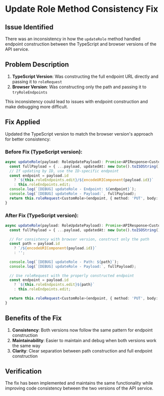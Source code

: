 # Update Role Method Consistency Fix

## Issue Identified
There was an inconsistency in how the `updateRole` method handled endpoint construction between the TypeScript and browser versions of the API service.

## Problem Description
1. **TypeScript Version**: Was constructing the full endpoint URL directly and passing it to `roleRequest`
2. **Browser Version**: Was constructing only the path and passing it to `tryRoleEndpoints`

This inconsistency could lead to issues with endpoint construction and make debugging more difficult.

## Fix Applied
Updated the TypeScript version to match the browser version's approach for better consistency:

### Before Fix (TypeScript version):
```typescript
async updateRole(payload: RoleUpdatePayload): Promise<APIResponse<CustomRole>> {
  const fullPayload = { ...payload, updatedAt: new Date().toISOString() };
  // If updating by ID, use the ID-specific endpoint
  const endpoint = payload.id 
    ? `${this.roleEndpoints.edit}/${encodeURIComponent(payload.id)}`
    : this.roleEndpoints.edit;
  console.log(`[DEBUG] updateRole - Endpoint: ${endpoint}`);
  console.log(`[DEBUG] updateRole - Payload:`, fullPayload);
  return this.roleRequest<CustomRole>(endpoint, { method: 'PUT', body: JSON.stringify(fullPayload) });
}
```

### After Fix (TypeScript version):
```typescript
async updateRole(payload: RoleUpdatePayload): Promise<APIResponse<CustomRole>> {
  const fullPayload = { ...payload, updatedAt: new Date().toISOString() };
  
  // For consistency with browser version, construct only the path
  const path = payload.id 
    ? `/${encodeURIComponent(payload.id)}`
    : '';
    
  console.log(`[DEBUG] updateRole - Path: ${path}`);
  console.log(`[DEBUG] updateRole - Payload:`, fullPayload);
  
  // Use roleRequest with the properly constructed endpoint
  const endpoint = payload.id 
    ? `${this.roleEndpoints.edit}${path}`
    : this.roleEndpoints.edit;
    
  return this.roleRequest<CustomRole>(endpoint, { method: 'PUT', body: JSON.stringify(fullPayload) });
}
```

## Benefits of the Fix
1. **Consistency**: Both versions now follow the same pattern for endpoint construction
2. **Maintainability**: Easier to maintain and debug when both versions work the same way
3. **Clarity**: Clear separation between path construction and full endpoint construction

## Verification
The fix has been implemented and maintains the same functionality while improving code consistency between the two versions of the API service.
